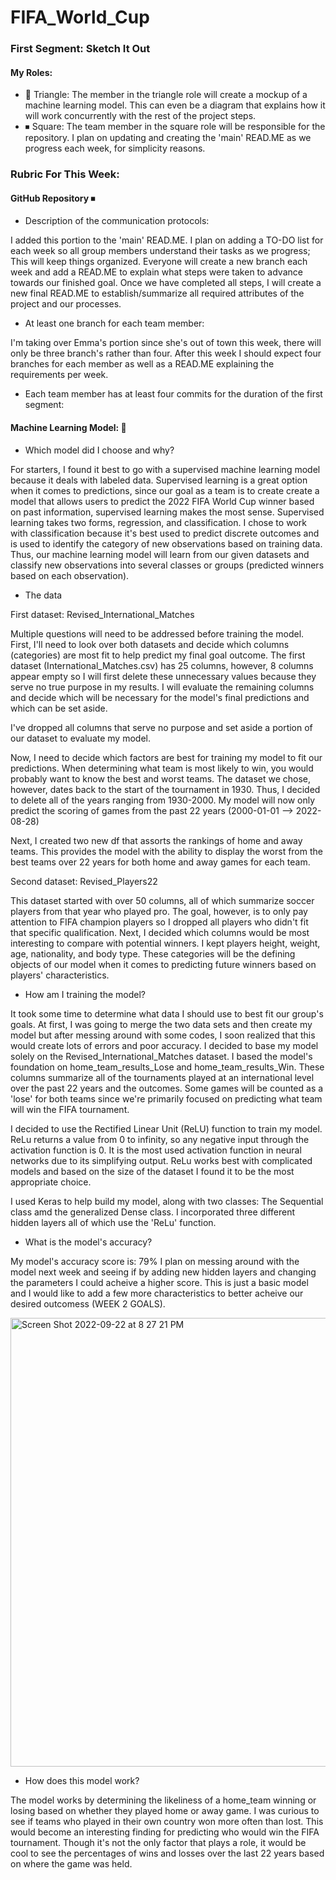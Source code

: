 # FIFA_World_Cup

### First Segment: Sketch It Out 
#### My Roles:
- 🔼 Triangle: The member in the triangle role will create a mockup of a machine learning model. This can even be a diagram that explains how it will work concurrently with the rest of the project steps.
- ⏹ Square: The team member in the square role will be responsible for the repository. I plan on updating and creating the 'main' READ.ME as we progress each week, for simplicity reasons. 

### Rubric For This Week:

#### GitHub Repository ⏹
- Description of the communication protocols: 

I added this portion to the 'main' READ.ME. I plan on adding a TO-DO list for each week so all group members understand their tasks as we progress; This will keep things organized. Everyone will create a new branch each week and add a READ.ME to explain what steps were taken to advance towards our finished goal. Once we have completed all steps, I will create a new final READ.ME to establish/summarize all required attributes of the project and our processes. 

- At least one branch for each team member: 

I'm taking over Emma's portion since she's out of town this week, there will only be three branch's rather than four. After this week I should expect four branches for each member as well as a READ.ME explaining the requirements per week. 

- Each team member has at least four commits for the duration of the first segment: 

#### Machine Learning Model: 🔼
- Which model did I choose and why?

For starters, I found it best to go with a supervised machine learning model because it deals with labeled data. Supervised learning is a great option when it comes to predictions, since our goal as a team is to create create a model that allows users to predict the 2022 FIFA World Cup winner based on past information, supervised learning makes the most sense. Supervised learning takes two forms, regression, and classification. I chose to work with classification because it's best used to predict discrete outcomes and is used to identify the category of new observations based on training data.
Thus, our machine learning model will learn from our given datasets and classify new observations into several classes or groups (predicted winners based on each observation).

- The data 

First dataset: Revised_International_Matches

Multiple questions will need to be addressed before training the model. First, I'll need to look over both datasets and decide which columns (categories) are most fit to help predict my final goal outcome. The first dataset (International_Matches.csv) has 25 columns, however, 8 columns appear empty so I will first delete these unnecessary values because they serve no true purpose in my results. I will evaluate the remaining columns and decide which will be necessary for the model's final predictions and which can be set aside. 

I've dropped all columns that serve no purpose and set aside a portion of our dataset to evaluate my model. 

Now, I need to decide which factors are best for training my model to fit our predictions. When determining what team is most likely to win, you would probably want to know the best and worst teams. The dataset we chose, however, dates back to the start of the tournament in 1930. Thus, I decided to delete all of the years ranging from 1930-2000. My model will now only predict the scoring of games from the past 22 years (2000-01-01 --> 2022-08-28) 

Next, I created two new df that assorts the rankings of home and away teams. This provides the model with the ability to display the worst from the best teams over 22 years for both home and away games for each team. 

Second dataset: Revised_Players22

This dataset started with over 50 columns, all of which summarize soccer players from that year who played pro. The goal, however, is to only pay attention to FIFA champion players so I dropped all players who didn't fit that specific qualification. 
Next, I decided which columns would be most interesting to compare with potential winners. I kept players height, weight, age, nationality, and body type. These categories will be the defining objects of our model when it comes to predicting future winners based on players' characteristics. 

- How am I training the model?

It took some time to determine what data I should use to best fit our group's goals. At first, I was going to merge the two data sets and then create my model but after messing around with some codes, I soon realized that this would create lots of errors and poor accuracy. 
I decided to base my model solely on the Revised_International_Matches dataset. I based the model's foundation on home_team_results_Lose and home_team_results_Win. These columns summarize all of the tournaments played at an international level over the past 22 years and the outcomes. Some games will be counted as a 'lose' for both teams since we're primarily focused on predicting what team will win the FIFA tournament. 

I decided to use the Rectified Linear Unit (ReLU) function to train my model. ReLu returns a value from 0 to infinity, so any negative input through the activation function is 0. It is the most used activation function in neural networks due to its simplifying output. ReLu works best with complicated models and based on the size of the dataset I found it to be the most appropriate choice. 

I used Keras to help build my model, along with two classes: The Sequential class amd the generalized Dense class. 
I incorporated three different hidden layers all of which use the 'ReLu' function. 

- What is the model's accuracy?

My model's accuracy score is: 79%
I plan on messing around with the model next week and seeing if by adding new hidden layers and changing the parameters I could acheive a higher score. This is just a basic model and I would like to add a few more characteristics to better acheive our desired outcomess (WEEK 2 GOALS). 

<img width="718" alt="Screen Shot 2022-09-22 at 8 27 21 PM" src="https://user-images.githubusercontent.com/104043438/191881729-5492c5be-5c71-4e0c-a134-5f347da68d02.png">

- How does this model work?

The model works by determining the likeliness of a home_team winning or losing based on whether they played home or away game. I was curious to see if teams who played in their own country won more often than lost. This would become an interesting finding for predicting who would win the FIFA tournament. Though it's not the only factor that plays a role, it would be cool to see the percentages of wins and losses over the last 22 years based on where the game was held.
